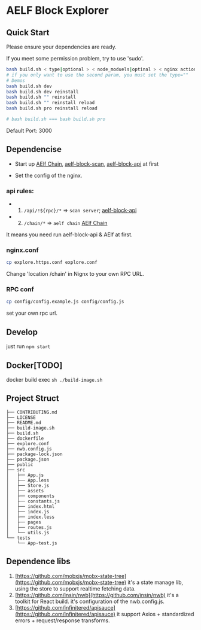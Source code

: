 # AELF Block Explorer

## Quick Start

Please ensure your dependencies are ready.

If you meet some permission problem, try to use 'sudo'.

```bash
bash build.sh < type|optional > < node_moduels|optinal > < nginx action | optinal>
# if you only want to use the second param, you must set the type=""
# Demos
bash build.sh dev
bash build.sh dev reinstall
bash build.sh "" reinstall
bash build.sh "" reinstall reload
bash build.sh pro reinstall reload

# bash build.sh === bash build.sh pro
```

Default Port: 3000

## Dependencise

- Start up
[AElf Chain](https://github.com/AElfProject/AElf),
[aelf-block-scan](https://github.com/AElfProject/aelf-block-scan),
[aelf-block-api](https://github.com/AElfProject/aelf-block-api)
at first

- Set the config of the nginx.

### api rules:

- 1. `/api/!${rpc}/*` => `scan server`; [aelf-block-api](https://github.com/AElfProject/aelf-block-api)
- 2. `/chain/*` => `aelf chain` [AElf Chain](https://github.com/AElfProject/AElf)

It means you need run aelf-block-api & AElf at first.

### nginx.conf

```bash
cp explore.https.conf explore.conf
```

Change 'location /chain' in Nignx to your own RPC URL.

### RPC conf

```bash
cp config/config.example.js config/config.js
```

set your own rpc url.

## Develop

just run `npm start`

## Docker[TODO]

docker build exec `sh ./build-image.sh`

## Project Struct

```text
├── CONTRIBUTING.md
├── LICENSE
├── README.md
├── build-image.sh
├── build.sh
├── dockerfile
├── explore.conf
├── nwb.config.js
├── package-lock.json
├── package.json
├── public
├── src
│   ├── App.js
│   ├── App.less
│   ├── Store.js
│   ├── assets
│   ├── components
│   ├── constants.js
│   ├── index.html
│   ├── index.js
│   ├── index.less
│   ├── pages
│   ├── routes.js
│   └── utils.js
└── tests
    └── App-test.js
```

## Dependence libs

1. [https://github.com/mobxjs/mobx-state-tree](https://github.com/mobxjs/mobx-state-tree) it's a state manage lib, using the store to support realtime fetching data.
2. [https://github.com/insin/nwb](https://github.com/insin/nwb) it's a toolkit for React build. it's configuration of the nwb.config.js.
3. [https://github.com/infinitered/apisauce](https://github.com/infinitered/apisauce) it support Axios + standardized errors + request/response transforms.

